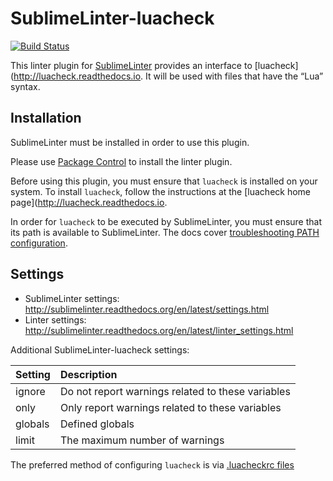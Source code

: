 SublimeLinter-luacheck
================================

[![Build Status](https://travis-ci.org/SublimeLinter/SublimeLinter-luacheck.svg)](https://travis-ci.org/SublimeLinter/SublimeLinter-luacheck)

This linter plugin for [SublimeLinter](https://github.com/SublimeLinter/SublimeLinter) provides an interface to [luacheck](http://luacheck.readthedocs.io. It will be used with files that have the “Lua” syntax.

## Installation
SublimeLinter must be installed in order to use this plugin. 

Please use [Package Control](https://packagecontrol.io) to install the linter plugin.

Before using this plugin, you must ensure that `luacheck` is installed on your system. To install `luacheck`, follow the instructions at the [luacheck home page](http://luacheck.readthedocs.io.

In order for `luacheck` to be executed by SublimeLinter, you must ensure that its path is available to SublimeLinter. The docs cover [troubleshooting PATH configuration](http://sublimelinter.readthedocs.io/en/latest/troubleshooting.html#finding-a-linter-executable).

## Settings
- SublimeLinter settings: http://sublimelinter.readthedocs.org/en/latest/settings.html
- Linter settings: http://sublimelinter.readthedocs.org/en/latest/linter_settings.html

Additional SublimeLinter-luacheck settings:

|Setting|Description|
|:------|:----------|
|ignore|Do not report warnings related to these variables|
|only|Only report warnings related to these variables|
|globals|Defined globals|
|limit|The maximum number of warnings|

The preferred method of configuring `luacheck` is via [.luacheckrc files](http://luacheck.readthedocs.io/en/stable/config.html)

